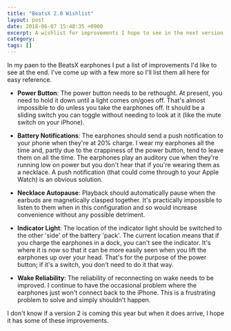 ```yaml
---
title: "BeatsX 2.0 Wishlist"
layout: post
date: 2018-06-07 15:48:35 +0900 
excerpt: A wishlist for improvements I hope to see in the next version of the BeatsX earphones.
category: 
tags: []
---
```


In my paen to the BeatsX earphones I put a list of improvements I'd like to see at the end. I've come up with a few more so I'll list them all here for easy reference.

* **Power Button**: The power button needs to be rethought. At present, you need to hold it down until a light comes on/goes off. That's almost impossible to do unless you take the earphones off. It should be a sliding switch you can toggle without needing to look at it (like the mute switch on your iPhone).

* **Battery Notifications**: The earphones should send a push notification to your phone when they're at 20% charge. I wear my earphones all the time and, partly due to the crappiness of the power button, tend to leave them on all the time. The earphones play an auditory cue when they're running low on power but you don't hear that if you're wearing them as a necklace. A push notification (that could come through to your Apple Watch) is an obvious solution.

* **Necklace Autopause**: Playback should automatically pause when the earbuds are magnetically clasped together. It's practically impossible to listen to them when in this configuration and so would increase convenience without any possible detriment.

* **Indicator Light**: The location of the indicator light should be switched to the other 'side' of the battery 'pack'. The current location means that if you charge the earphones in a dock, you can't see the indicator. It's where it is now so that it can be more easily seen when you lift the earphones up over your head. That's for the purpose of the power button; if it's a switch, you don't need to do it that way.

* **Wake Reliability**: The reliability of reconnecting on wake needs to be improved.  I continue to have the occasional problem where the earphones just won't connect back to the iPhone. This is a frustrating problem to solve and simply shouldn't happen.

I don't know if a version 2 is coming this year but when it does arrive, I hope it has some of these improvements.

